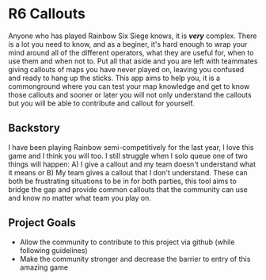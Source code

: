 # R6 Callouts
Anyone who has played Rainbow Six Siege knows, it is ***very*** complex. There is a lot you need to know, and as a beginer, it's hard enough to wrap your mind around all of the different operators, what they are useful for, when to use them and when not to. Put all that aside and you are left with teammates giving callouts of maps you have never played on, leaving you confused and ready to hang up the sticks. This app aims to help you, it is a commonground where you can test your map knowledge and get to know those callouts and sooner or later you will not only understand the callouts but you will be able to contribute and callout for yourself. 

## Backstory
I have been playing Rainbow semi-competitively for the last year, I love this game and I think you will too. I still struggle when I solo queue one of two things will happen: A) I give a callout and my team doesn't understand what it means or B) My team gives a callout that I don't understand. 
These can both be frustrating situations to be in for both parties, this tool aims to bridge the gap and provide common callouts that the community can use and know no matter what team you play on.

## Project Goals
  - Allow the community to contribute to this project via github (while following guidelines)
  - Make the community stronger and decrease the barrier to entry of this amazing game
